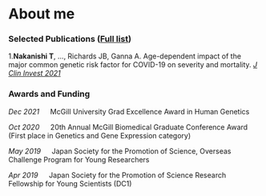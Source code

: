 # About me



### Selected Publications ([Full list](https://scholar.google.com/citations?hl=ja&user=rWjHHf4AAAAJ))
  
1.**Nakanishi T**, ..., Richards JB, Ganna A. Age-dependent impact of the major common genetic risk factor for COVID-19 on severity and mortality. [_J Clin Invest 2021_](https://pubmed.ncbi.nlm.nih.gov/34597274/)




### Awards and Funding

_Dec 2021_ &emsp; McGill University Grad Excellence Award in Human Genetics 

_Oct 2020_ &emsp; 20th Annual McGill Biomedical Graduate Conference Award (First place in Genetics and Gene Expression category)

_May 2019_ &emsp; Japan Society for the Promotion of Science, Overseas Challenge Program for Young Researchers

_Apr 2019_ &emsp;	Japan Society for the Promotion of Science Research Fellowship for Young Scientists (DC1)
